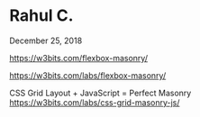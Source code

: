 # Rahul C.
December 25, 2018

https://w3bits.com/flexbox-masonry/

https://w3bits.com/labs/flexbox-masonry/

CSS Grid Layout + JavaScript = Perfect Masonry<br>
https://w3bits.com/labs/css-grid-masonry-js/

